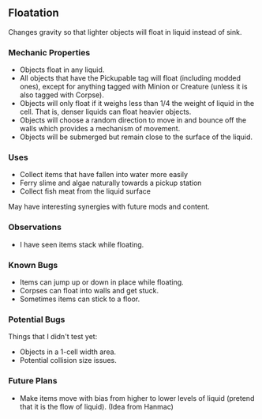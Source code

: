 ﻿## Floatation

Changes gravity so that lighter objects will float in liquid instead of sink.

### Mechanic Properties
- Objects float in any liquid.
- All objects that have the Pickupable tag will float (including modded ones), except for anything tagged with Minion or Creature (unless it is also tagged with Corpse).
- Objects will only float if it weighs less than 1/4 the weight of liquid in the cell. That is, denser liquids can float heavier objects.
- Objects will choose a random direction to move in and bounce off the walls which provides a mechanism of movement.
- Objects will be submerged but remain close to the surface of the liquid.

### Uses
- Collect items that have fallen into water more easily
- Ferry slime and algae naturally towards a pickup station
- Collect fish meat from the liquid surface

May have interesting synergies with future mods and content.

### Observations
- I have seen items stack while floating.

### Known Bugs
- Items can jump up or down in place while floating.
- Corpses can float into walls and get stuck.
- Sometimes items can stick to a floor.

### Potential Bugs
Things that I didn't test yet:
- Objects in a 1-cell width area.
- Potential collision size issues.

### Future Plans
- Make items move with bias from higher to lower levels of liquid (pretend that it is the flow of liquid). (Idea from Hanmac)
